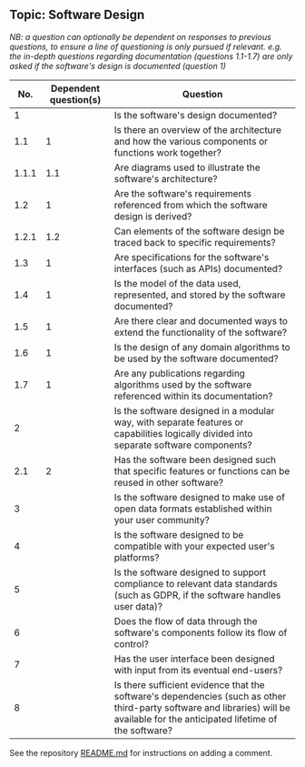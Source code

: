 ## Topic: Software Design

*NB: a question can optionally be dependent on responses to previous questions, to ensure a line of questioning is only pursued if relevant. e.g. the in-depth questions regarding documentation (questions 1.1-1.7) are only asked if the software's design is documented (question 1)*

| No.   | Dependent question(s) | Question |
| ----- | --------------------- | -------- |
| 1     |                       | Is the software's design documented? |
| 1.1   | 1                     | Is there an overview of the architecture and how the various components or functions work together? |
| 1.1.1 | 1.1                   | Are diagrams used to illustrate the software's architecture? |
| 1.2   | 1                     | Are the software's requirements referenced from which the software design is derived? |
| 1.2.1 | 1.2                   | Can elements of the software design be traced back to specific requirements? |
| 1.3   | 1                     | Are specifications for the software's interfaces (such as APIs) documented? |
| 1.4   | 1                     | Is the model of the data used, represented, and stored by the software documented? |
| 1.5   | 1                     | Are there clear and documented ways to extend the functionality of the software? |
| 1.6   | 1                     | Is the design of any domain algorithms to be used by the software documented? |
| 1.7   | 1                     | Are any publications regarding algorithms used by the software referenced within its documentation? |
| 2     |                       | Is the software designed in a modular way, with separate features or capabilities logically divided into separate software components? |
| 2.1   | 2                     | Has the software been designed such that specific features or functions can be reused in other software? |
| 3     |                       | Is the software designed to make use of open data formats established within your user community? |
| 4     |                       | Is the software designed to be compatible with your expected user's platforms? |
| 5     |                       | Is the software designed to support compliance to relevant data standards (such as GDPR, if the software handles user data)? |
| 6     |                       | Does the flow of data through the software's components follow its flow of control? |
| 7     |                       | Has the user interface been designed with input from its eventual end-users? |
| 8     |                       | Is there sufficient evidence that the software's dependencies (such as other third-party software and libraries) will be available for the anticipated lifetime of the software? |

See the repository [README.md](/README.md) for instructions on adding a comment.
